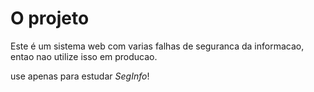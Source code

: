 # O projeto

Este é um sistema web com varias falhas de seguranca da informacao, entao nao utilize isso em producao.

use apenas para estudar *SegInfo*!
